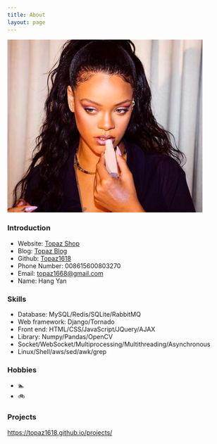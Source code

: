 ```yaml
---
title: About
layout: page
---
```

<!-- ![Profile Image]({{ site.url }}/{{ site.picture }}) -->
<p><img src="/assets/images/profile_about.jpg" alt="Profile About Image"></p>


### Introduction
- Website: <a href="http://topazaws.com/"> Topaz Shop </a>
- Blog: <a href="https://topaz1618.github.io/blog/"> Topaz Blog </a>
- Github:  <a href="https://github.com/Topaz1618"> Topaz1618 </a>
- Phone Number: 008615600803270
- Email: topaz1668@gmail.com 
- Name: Hang Yan


### Skills
- Database: MySQL/Redis/SQLite/RabbitMQ
- Web framework: Django/Tornado
- Front end: HTML/CSS/JavaScript/JQuery/AJAX
- Library: Numpy/Pandas/OpenCV
- Socket/WebSocket/Multiprocessing/Multithreading/Asynchronous
- Linux/Shell/aws/sed/awk/grep


### Hobbies
- 🏊 
- 🚲


### Projects
<a href="https://topaz1618.github.io/projects/"> https://topaz1618.github.io/projects/ </a>
